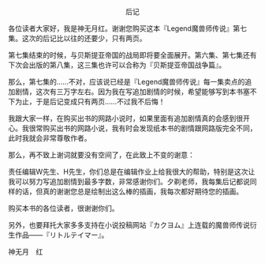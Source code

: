 <p align="center">后记</p>

各位读者大家好，我是神无月红。谢谢您购买这本『Legend魔兽师传说』第七集。这次的后记比以往的还要少，只有两页。

第七集结束的时候，与贝斯提亚帝国的战局即将要全面展开。第六集、第七集还有下次会出版的第八集，这三集也许可以合称为『贝斯提亚帝国战争篇』。

那么，第七集的……不对，应该说已经是『Legend魔兽师传说』每一集卖点的追加剧情，这次有三万字左右。因为我在写追加剧情的时候，希望能够写到本书塞不下为止，于是后记变成只有两页……不过我不后悔！

我跟大家一样，在购买出书的网路小说时，如果里面有追加剧情真的会感到很开心。我很常购买出书的网路小说，我有时会发现纸本书的剧情跟网路版完全不同，此时我就会非常尊敬作者。

那么，再不致上谢词就要没有空间了，在此致上不变的谢意：

责任编辑W先生、H先生，你们总是在编辑作业上给我很大的帮助，特别是这次让我可以努力写追加剧情到最多字数，非常感谢你们。夕剃老师，我每集后记都说同样的话，但真的谢谢您总是绘制出这么棒的插画，我每次都好期待您的插画。

购买本书的各位读者，很谢谢你们。

另外，也要拜托大家多多支持在小说投稿网站『カクヨム』上连载的魔兽师传说衍生作品——『リトルテイマー』。

神无月　红

